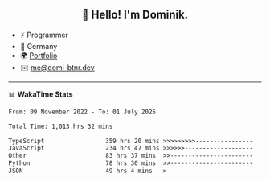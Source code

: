 <h2 align="center">👋 Hello! I'm Dominik.</h2>

- ⚡ Programmer
- 📍 Germany
- 🌍 [Portfolio](https://domi-btnr.dev)
- ✉️ [me@domi-btnr.dev](mailto://me@domi-btnr.dev)

---
📊 **WakaTime Stats**
<!--START_SECTION:waka-->

```txt
From: 09 November 2022 - To: 01 July 2025

Total Time: 1,013 hrs 32 mins

TypeScript                 359 hrs 20 mins >>>>>>>>>----------------   35.45 %
JavaScript                 234 hrs 47 mins >>>>>>-------------------   23.16 %
Other                      83 hrs 37 mins  >>-----------------------   08.25 %
Python                     78 hrs 30 mins  >>-----------------------   07.75 %
JSON                       49 hrs 4 mins   >------------------------   04.84 %
```

<!--END_SECTION:waka-->
